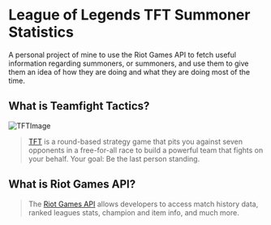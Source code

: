 # League of Legends TFT Summoner Statistics
A personal project of mine to use the Riot Games API to fetch useful information regarding summoners, or summoners, and use them to give them an idea of how they are doing and what they are doing most of the time.

## What is Teamfight Tactics?
![TFTImage](https://i.gyazo.com/823a156cf9f78ec5c2f83d4f23fcd892.jpg)
>[TFT](https://na.leagueoflegends.com/en/featured/events/teamfight-tactics) is a round-based strategy game that pits you against seven opponents in a free-for-all race to build a powerful team that fights on your behalf. Your goal: Be the last person standing.
## What is Riot Games API?
>The [Riot Games API](https://developer.riotgames.com/)  allows developers to access match history data, ranked leagues stats, champion and item info, and much more. 
